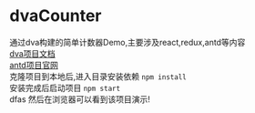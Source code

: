 # dvaCounter
通过dva构建的简单计数器Demo,主要涉及react,redux,antd等内容<br>
<a href='https://github.com/dvajs/dva/blob/master/README_zh-CN.md'>dva项目文档</a>
<br>
<a href='https://ant.design/docs/pattern/navigation-cn'>antd项目官网</a>
<br>
克隆项目到本地后,进入目录安装依赖
<code>npm install</code><br>
安装完成后启动项目
<code>npm start</code><br>
dfas
然后在浏览器可以看到该项目演示!
